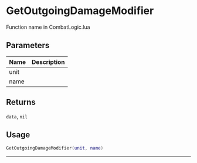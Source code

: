 # GetOutgoingDamageModifier

Function name in CombatLogic.lua

## Parameters

| Name | Description |
| ---- | ----------- |
| unit |             |
| name |             |

## Returns

`data`, `nil`

## Usage

```lua
GetOutgoingDamageModifier(unit, name)
```

---
